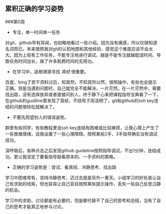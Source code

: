 ## 累积正确的学习姿势

###第0周

- 专注，单一时间单一任务


对git、github早有耳闻，也初略地看过一些介绍。因为没有痛感，所以仅限知道名词而已。本来按照我对git的认知地图和其他经验，感觉这个难度应该不会太大。因为上班有工作任务，不能专注地进行调试，越是不能专注就越耽误时间，导致任务时间加长，做了许多耗费时间的无用功。

- 在学习中，追根溯源寻找 *真经* 很重要。

百度、bing了若干资料过后，知其然，不知其所以然，按照操作，有些也会提示正确，但是当遇到问题时，自己就完全不能解决，一片茫然。在一片茫然中，需要找出路，没有选择放弃或者直接问别人，终于静下心来把课程指导宝典看了一下，在github的guidline里发现了真经，不绕弯子简洁明了，git和github的ssh key连结的问题很轻松就解决了。

- 不要先观望别人的错误姿势。

群里有些同学，有些教程里说ssh key连结有困难或比较麻烦，让我心理上产生了一些畏难情绪，自我设置了一些心理障碍。按照某些2手、3手指导确实没有调试成功。

深呼吸后，各种点击之后发现github guideline按照指导调试，不出1分钟，连结成功。更让我坚定了要看指导就看原本的、一手资料的策略。

- 正确的学习姿势是：尝试、看真经、冷静思考、找出路

学习中困难常有，坚持冷静思考，迈过去就是另外一重天。小组学习的好处是让自己有求助的线索，但也容易让自己盲目按照某些提示操作，丢失一些自己反思沉静的机会。

学习中的求助、讨论都是有必要的，但是都代替不了自己的思考和总结，当有了自己的思考才能真正地参与讨论。


